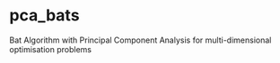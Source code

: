 # pca_bats
Bat Algorithm with Principal Component Analysis for multi-dimensional optimisation problems
